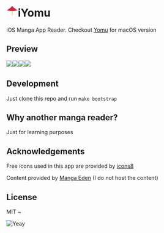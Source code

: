 # <img src="https://raw.githubusercontent.com/sendyhalim/iYomu/master/Resources/Assets.xcassets/AppIcon.appiconset/Icon-App-83.5x83.5%402x.png" width=30>iYomu

iOS Manga App Reader. Checkout [Yomu](https://github.com/sendyhalim/Yomu) for macOS version

## Preview
<img src="https://user-images.githubusercontent.com/3948217/29461565-63a1a348-8456-11e7-94dc-47a5f82de21d.png" width="215"><img src="https://user-images.githubusercontent.com/3948217/29730632-289bd25e-8a0b-11e7-8a61-6c94c7f61342.png" width="215"><img src="https://user-images.githubusercontent.com/3948217/29495965-37254cc2-85f3-11e7-81b2-3384014c602b.png" width="215"><img src="https://user-images.githubusercontent.com/3948217/29461564-639c7846-8456-11e7-908e-1ce47d6d605d.png" width="215">

## Development
Just clone this repo and run `make bootstrap`

## Why another manga reader?
Just for learning purposes

## Acknowledgements
Free icons used in this app are provided by [icons8](https://icons8.com)

Content provided by [Manga Eden](http://www.mangaeden.com/api) (I do not host the content)

## License
MIT ~

![Yeay](https://media.giphy.com/media/F9hQLAVhWnL56/giphy.gif)
